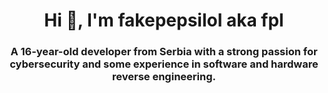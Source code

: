 <h1 align="center">Hi 👋, I'm fakepepsilol aka fpl</h1>
<h3 align="center">A 16-year-old developer from Serbia with a strong passion for cybersecurity and some experience in software and hardware reverse engineering.</h3>
